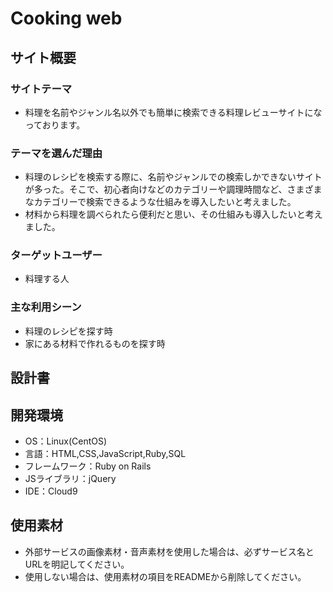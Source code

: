 # Cooking web

## サイト概要
### サイトテーマ
- 料理を名前やジャンル名以外でも簡単に検索できる料理レビューサイトになっております。

### テーマを選んだ理由
- 料理のレシピを検索する際に、名前やジャンルでの検索しかできないサイトが多った。そこで、初心者向けなどのカテゴリーや調理時間など、さまざまなカテゴリーで検索できるような仕組みを導入したいと考えました。
- 材料から料理を調べられたら便利だと思い、その仕組みも導入したいと考えました。

### ターゲットユーザー
- 料理する人

### 主な利用シーン
- 料理のレシピを探す時
- 家にある材料で作れるものを探す時

## 設計書

## 開発環境
- OS：Linux(CentOS)
- 言語：HTML,CSS,JavaScript,Ruby,SQL
- フレームワーク：Ruby on Rails
- JSライブラリ：jQuery
- IDE：Cloud9

## 使用素材
- 外部サービスの画像素材・音声素材を使用した場合は、必ずサービス名とURLを明記してください。
- 使用しない場合は、使用素材の項目をREADMEから削除してください。